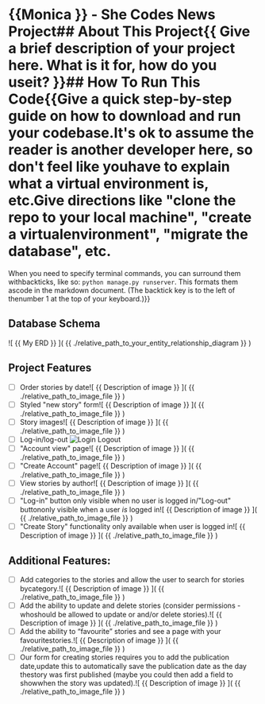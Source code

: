 # {{Monica }} - She Codes News Project## About This Project{{ Give a brief description of your project here. What is it for, how do you useit? }}## How To Run This Code{{Give a quick step-by-step guide on how to download and run your codebase.It's ok to assume the reader is another developer here, so don't feel like youhave to explain what a virtual environment is, etc.Give directions like "clone the repo to your local machine", "create a virtualenvironment", "migrate the database", etc.
When you need to specify terminal commands, you can surround them withbackticks, like so: `python manage.py runserver`. This formats them ascode in the markdown document. (The backtick key is to the left of thenumber 1 at the top of your keyboard.)}}


## Database Schema
![ {{ My ERD }} ]( {{ ./relative_path_to_your_entity_relationship_diagram }} )

## Project Features
- [ ] Order stories by date![ {{ Description of image }} ]( {{ ./relative_path_to_image_file }} )
- [ ] Styled "new story" form![ {{ Description of image }} ]( {{ ./relative_path_to_image_file }} )
- [ ] Story images![ {{ Description of image }} ]( {{ ./relative_path_to_image_file }} )
- [ ] Log-in/log-out ![  Login Logout ](./Readme_files/Login.movs)
- [ ] "Account view" page![ {{ Description of image }} ]( {{ ./relative_path_to_image_file }} )
- [ ] "Create Account" page![ {{ Description of image }} ]( {{ ./relative_path_to_image_file }} )
- [ ] View stories by author![ {{ Description of image }} ]( {{ ./relative_path_to_image_file }} )
- [ ] "Log-in" button only visible when no user is logged in/"Log-out" buttononly visible when a user *is* logged in![ {{ Description of image }} ]( {{ ./relative_path_to_image_file }} )
- [ ] "Create Story" functionality only available when user is logged in![ {{ Description of image }} ]( {{ ./relative_path_to_image_file }} )
## Additional Features:
- [ ] Add categories to the stories and allow the user to search for stories bycategory.![ {{ Description of image }} ]( {{ ./relative_path_to_image_file }} )
- [ ] Add the ability to update and delete stories (consider permissions - whoshould be allowed to update or and/or delete stories).![ {{ Description of image }} ]( {{ ./relative_path_to_image_file }} )
- [ ] Add the ability to “favourite” stories and see a page with your favouritestories.![ {{ Description of image }} ]( {{ ./relative_path_to_image_file }} )
- [ ] Our form for creating stories requires you to add the publication date,update this to automatically save the publication date as the day thestory was first published (maybe you could then add a field to showwhen the story was updated).![ {{ Description of image }} ]( {{ ./relative_path_to_image_file }} )
